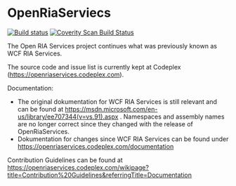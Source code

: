 # OpenRiaServiecs

[![Build status](https://ci.appveyor.com/api/projects/status/g05thwo5ryy1e3pi/branch/master?svg=true)](https://ci.appveyor.com/project/Daniel-Svensson/openriaserviecs/branch/master)
[![Coverity Scan Build Status](https://scan.coverity.com/projects/8802/badge.svg)](https://scan.coverity.com/projects/daniel-svensson-openriaservices)

The Open RIA Services project continues what was previously known as WCF RIA Services.

The source code and issue list is currently kept at Codeplex (https://openriaservices.codeplex.com).

Documentation:
* The original dokumentation for WCF RIA Services is still relevant and can be found at https://msdn.microsoft.com/en-us/library/ee707344(v=vs.91).aspx . Namespaces and assembly names are no longer correct since they changed with the release of OpenRiaServices.
* Dokumentation for changes since WCF RIA Services can be found under https://openriaservices.codeplex.com/documentation 

Contribution Guidelines can be found at https://openriaservices.codeplex.com/wikipage?title=Contribution%20Guidelines&referringTitle=Documentation

